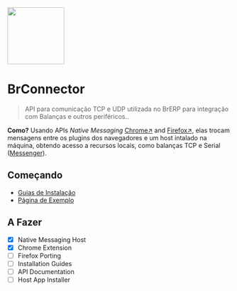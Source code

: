 <img src="LOGO.svg" height="128">

# BrConnector

> API para comunicação TCP e UDP utilizada no BrERP para integração com Balanças e outros periféricos..

**Como?** Usando APIs _Native Messaging_ [Chrome&nearr;](https://developer.chrome.com/extensions/nativeMessaging) and [Firefox&nearr;](https://developer.mozilla.org/en-US/docs/Mozilla/Add-ons/WebExtensions/Native_messaging), elas trocam mensagens entre os plugins dos navegadores e um host intalado na máquina, obtendo acesso a recursos locais, como balanças TCP e Serial ([Messenger](Messenger)).

## Começando

- [Guias de Instalação](INSTALL.md)
- [Página de Exemplo](Exemplo/index.html)

## A Fazer

- [x] Native Messaging Host
- [x] Chrome Extension
- [ ] Firefox Porting
- [ ] Installation Guides
- [ ] API Documentation
- [ ] Host App Installer
